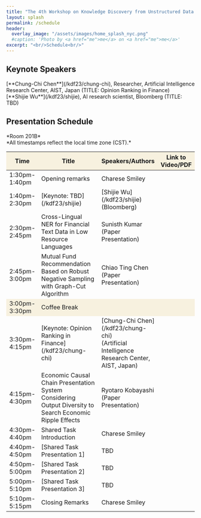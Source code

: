 ```yaml
---
title: "The 4th Workshop on Knowledge Discovery from Unstructured Data in Financial Services"
layout: splash
permalink: /schedule
header:
  overlay_image: "/assets/images/home_splash_nyc.png"
  #caption: 'Photo by <a href="me">me</a> on <a href="me">me</a>'
excerpt: "<br/>Schedule<br/>"
---
```





<h2>Keynote Speakers </h2>
[**Chung-Chi Chen**](/kdf23/chung-chi), Researcher, Artificial Intelligence Research Center, AIST, Japan (TITLE: Opinion Ranking in Finance)<br>
[**Shijie Wu**](/kdf23/shijie), AI research scientist, Bloomberg (TITLE: TBD)<br>



<h2>Presentation Schedule</h2>
*Room 201B*<br>
*All timestamps reflect the local time zone (CST).*
<center>
<table>
	<colgroup>
    	<col width="15%">
    	<col width="60%">
    	<col width="15%">
        <col width="10%">
	</colgroup>
<thead>
	<tr bgcolor="#f7f1df">
        <th markdown="span">Time</th>
        <th markdown="span">Title</th>
        <th markdown="span">Speakers/Authors</th>
        <th markdown="span">Link to Video/PDF</th>
    </tr>
</thead>
<tbody>
    <tr>
        <td markdown="span">1:30pm-1:40pm</td>
        <td markdown="span">Opening remarks</td>
        <td markdown="span">Charese Smiley</td>
        <td markdown="span">&nbsp;</td>
    </tr>
    <tr>
        <td markdown="span">1:40pm-2:30pm</td>
        <td markdown="span">[Keynote: TBD](/kdf23/shijie)</td>
        <td markdown="span">[Shijie Wu](/kdf23/shijie)<br/>(Bloomberg)</td>
        <td markdown="span"></td>
    </tr> 
    <tr>
        <td markdown="span">2:30pm-2:45pm</td>
        <td markdown="span">Cross-Lingual NER for Financial Text Data in Low Resource Languages</td>
        <td markdown="span">Sunisth Kumar<br/>(Paper Presentation)</td>
        <td markdown="span"></td>
    </tr>
    <tr>
        <td markdown="span">2:45pm-3:00pm</td>
        <td markdown="span">Mutual Fund Recommendation Based on Robust Negative Sampling with Graph-Cut Algorithm</td>
        <td markdown="span">Chiao Ting Chen<br/>(Paper Presentation)</td>
        <td markdown="span">&nbsp;</td>
    </tr> 
    <tr bgcolor="#f7f1df">
        <td markdown="span">3:00pm-3:30pm</td>
        <td markdown="span">Coffee Break</td>
        <td markdown="span"></td>
        <td markdown="span">&nbsp;</td>
    </tr>
    <tr>
        <td markdown="span">3:30pm-4:15pm</td>
        <td markdown="span">[Keynote: Opinion Ranking in Finance](/kdf23/chung-chi)</td>
        <td markdown="span">[Chung-Chi Chen](/kdf23/chung-chi)<br/>(Artificial Intelligence Research Center, AIST, Japan)</td>
        <td markdown="span"></td>
    </tr>
    <tr >
        <td markdown="span">4:15pm-4:30pm</td>
        <td markdown="span">Economic Causal Chain Presentation System Considering Output Diversity to Search Economic Ripple Effects</td>
        <td markdown="span">Ryotaro Kobayashi<br/>(Paper Presentation)</td>
        <td markdown="span">&nbsp;</td>
    </tr> 
    <tr>
        <td markdown="span">4:30pm-4:40pm</td>
        <td markdown="span">Shared Task Introduction</td>
        <td markdown="span">Charese Smiley</td>
        <td markdown="span">&nbsp;</td>
    </tr> 
    <tr>
        <td markdown="span">4:40pm-4:50pm</td>
        <td markdown="span">[Shared Task Presentation 1]</td>
        <td markdown="span">TBD<br/></td>
        <td markdown="span">&nbsp;</td>
    </tr>
    <tr>
        <td markdown="span">4:50pm-5:00pm</td>
        <td markdown="span">[Shared Task Presentation 2]</td>
        <td markdown="span">TBD<br/></td>
        <td markdown="span">&nbsp;</td>
    </tr>
    <tr>
        <td markdown="span">5:00pm-5:10pm</td>
        <td markdown="span">[Shared Task Presentation 3]</td>
        <td markdown="span">TBD<br/></td>
        <td markdown="span">&nbsp;</td>
    </tr>
    <tr>
        <td markdown="span">5:10pm-5:15pm</td>
        <td markdown="span">Closing Remarks</td>
        <td markdown="span">Charese Smiley<br/></td>
        <td markdown="span">&nbsp;</td>
    </tr>
</tbody>
</table>
</center>
